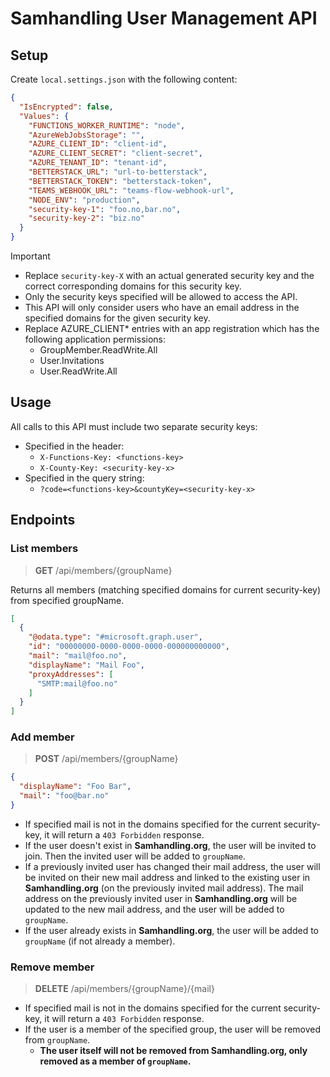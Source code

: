 # Samhandling User Management API

## Setup

Create `local.settings.json` with the following content:
```json
{
  "IsEncrypted": false,
  "Values": {
    "FUNCTIONS_WORKER_RUNTIME": "node",
    "AzureWebJobsStorage": "",
    "AZURE_CLIENT_ID": "client-id",
    "AZURE_CLIENT_SECRET": "client-secret",
    "AZURE_TENANT_ID": "tenant-id",
    "BETTERSTACK_URL": "url-to-betterstack",
    "BETTERSTACK_TOKEN": "betterstack-token",
    "TEAMS_WEBHOOK_URL": "teams-flow-webhook-url",
    "NODE_ENV": "production",
    "security-key-1": "foo.no,bar.no",
    "security-key-2": "biz.no"
  }
}
```

> [!IMPORTANT]
> - Replace `security-key-X` with an actual generated security key and the correct corresponding domains for this security key.<br />
> - Only the security keys specified will be allowed to access the API.<br />
> - This API will only consider users who have an email address in the specified domains for the given security key.<br />
> - Replace AZURE_CLIENT* entries with an app registration which has the following application permissions:
>   - GroupMember.ReadWrite.All
>   - User.Invitations
>   - User.ReadWrite.All

## Usage

All calls to this API must include two separate security keys:
- Specified in the header:
  - `X-Functions-Key: <functions-key>`
  - `X-County-Key: <security-key-x>`
- Specified in the query string:
  - `?code=<functions-key>&countyKey=<security-key-x>`

## Endpoints

### List members

> **GET** /api/members/{groupName}

Returns all members (matching specified domains for current security-key) from specified groupName.
```json
[
  {
    "@odata.type": "#microsoft.graph.user",
    "id": "00000000-0000-0000-0000-000000000000",
    "mail": "mail@foo.no",
    "displayName": "Mail Foo",
    "proxyAddresses": [
      "SMTP:mail@foo.no"
    ]
  }
]
```

### Add member

> **POST** /api/members/{groupName}
```json
{
  "displayName": "Foo Bar",
  "mail": "foo@bar.no"
}
```

- If specified mail is not in the domains specified for the current security-key, it will return a `403 Forbidden` response.
- If the user doesn't exist in **Samhandling.org**, the user will be invited to join. Then the invited user will be added to `groupName`.
- If a previously invited user has changed their mail address, the user will be invited on their new mail address and linked to the existing user in **Samhandling.org** (on the previously invited mail address). The mail address on the previously invited user in **Samhandling.org** will be updated to the new mail address, and the user will be added to `groupName`.
- If the user already exists in **Samhandling.org**, the user will be added to `groupName` (if not already a member).

### Remove member

> **DELETE** /api/members/{groupName}/{mail}

- If specified mail is not in the domains specified for the current security-key, it will return a `403 Forbidden` response.
- If the user is a member of the specified group, the user will be removed from `groupName`.
  - **The user itself will not be removed from **Samhandling.org**, only removed as a member of `groupName`.**